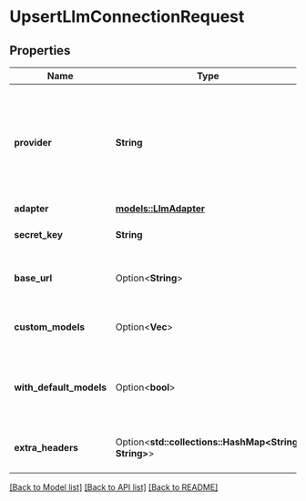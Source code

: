 # UpsertLlmConnectionRequest

## Properties

Name | Type | Description | Notes
------------ | ------------- | ------------- | -------------
**provider** | **String** | Provider name (e.g., 'openai', 'my-gateway'). Must be unique in project, used for upserting. | 
**adapter** | [**models::LlmAdapter**](LlmAdapter.md) |  | 
**secret_key** | **String** | Secret key for the LLM API. | 
**base_url** | Option<**String**> | Custom base URL for the LLM API | [optional]
**custom_models** | Option<**Vec<String>**> | List of custom model names | [optional]
**with_default_models** | Option<**bool**> | Whether to include default models. Default is true. | [optional]
**extra_headers** | Option<**std::collections::HashMap<String, String>**> | Extra headers to send with requests | [optional]

[[Back to Model list]](../README.md#documentation-for-models) [[Back to API list]](../README.md#documentation-for-api-endpoints) [[Back to README]](../README.md)


